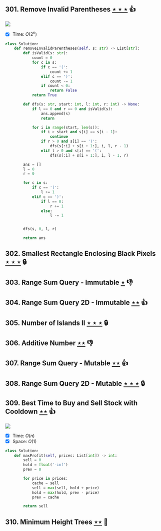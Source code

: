 ## 301. Remove Invalid Parentheses [$\star\star\star$](https://leetcode.com/problems/remove-invalid-parentheses) :thumbsup:

![](https://img.shields.io/badge/-Depth%20First%20Search-86C166.svg?style=flat-square)

- [x] Time: $O(2^n)$

```python
class Solution:
    def removeInvalidParentheses(self, s: str) -> List[str]:
        def isValid(s: str):
            count = 0
            for c in s:
                if c == '(':
                    count += 1
                elif c == ')':
                    count -= 1
                if count < 0:
                    return False
            return True

        def dfs(s: str, start: int, l: int, r: int) -> None:
            if l == 0 and r == 0 and isValid(s):
                ans.append(s)
                return

            for i in range(start, len(s)):
                if i > start and s[i] == s[i - 1]:
                    continue
                if r > 0 and s[i] == ')':
                    dfs(s[:i] + s[i + 1:], i, l, r - 1)
                elif l > 0 and s[i] == '(':
                    dfs(s[:i] + s[i + 1:], i, l - 1, r)

        ans = []
        l = 0
        r = 0

        for c in s:
            if c == '(':
                l += 1
            elif c == ')':
                if l == 0:
                    r += 1
                else:
                    l -= 1


        dfs(s, 0, l, r)

        return ans
```

## 302. Smallest Rectangle Enclosing Black Pixels [$\star\star\star$](https://leetcode.com/problems/smallest-rectangle-enclosing-black-pixels) 🔒

## 303. Range Sum Query - Immutable [$\star$](https://leetcode.com/problems/range-sum-query-immutable) :thumbsdown:

## 304. Range Sum Query 2D - Immutable [$\star\star$](https://leetcode.com/problems/range-sum-query-2d-immutable) :thumbsup:

## 305. Number of Islands II [$\star\star\star$](https://leetcode.com/problems/number-of-islands-ii) 🔒

## 306. Additive Number [$\star\star$](https://leetcode.com/problems/additive-number) :thumbsdown:

## 307. Range Sum Query - Mutable [$\star\star$](https://leetcode.com/problems/range-sum-query-mutable) :thumbsup:

## 308. Range Sum Query 2D - Mutable [$\star\star\star$](https://leetcode.com/problems/range-sum-query-2d-mutable) 🔒

## 309. Best Time to Buy and Sell Stock with Cooldown [$\star\star$](https://leetcode.com/problems/best-time-to-buy-and-sell-stock-with-cooldown) :thumbsup:

![](https://img.shields.io/badge/-Dynamic%20Programming-113285.svg?style=flat-square)

- [x] Time: $O(n)$
- [x] Space: $O(1)$

```python
class Solution:
    def maxProfit(self, prices: List[int]) -> int:
        sell = 0
        hold = float('-inf')
        prev = 0

        for price in prices:
            cache = sell
            sell = max(sell, hold + price)
            hold = max(hold, prev - price)
            prev = cache

        return sell
```

## 310. Minimum Height Trees [$\star\star$](https://leetcode.com/problems/minimum-height-trees) :muscle:
